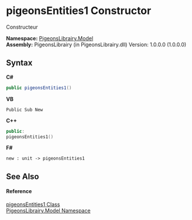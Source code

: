 # pigeonsEntities1 Constructor 
 

Constructeur

**Namespace:**&nbsp;<a href="740f9e4a-e251-715e-60bf-e906871d97b4">PigeonsLibrairy.Model</a><br />**Assembly:**&nbsp;PigeonsLibrairy (in PigeonsLibrairy.dll) Version: 1.0.0.0 (1.0.0.0)

## Syntax

**C#**<br />
``` C#
public pigeonsEntities1()
```

**VB**<br />
``` VB
Public Sub New
```

**C++**<br />
``` C++
public:
pigeonsEntities1()
```

**F#**<br />
``` F#
new : unit -> pigeonsEntities1
```


## See Also


#### Reference
<a href="245a4bc1-0cab-0f9a-129c-9375641dc5f0">pigeonsEntities1 Class</a><br /><a href="740f9e4a-e251-715e-60bf-e906871d97b4">PigeonsLibrairy.Model Namespace</a><br />